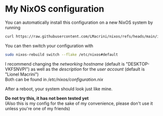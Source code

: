 # My NixOS configuration

You can automatically install this configuration on a new NixOS system by running
```bash
curl https://raw.githubusercontent.com/LMacrini/nixos/refs/heads/main/init.sh | sudo bash
```

You can then switch your configuration with
```bash
sudo nixos-rebuild switch --flake /etc/nixos#default
```
I recommend changing the *networking hostname* (default is "DESKTOP-VKFSNVPI") as well as the *description* for the *user account* (default is "Lionel Macrini")\
Both can be found in */etc/nixos/configuration.nix*

After a reboot, your system should look just like mine.

**Do not try this, it has not been tested yet**\
(Also this is my config for the sake of my convenience,
please don't use it unless you're one of my friends)
